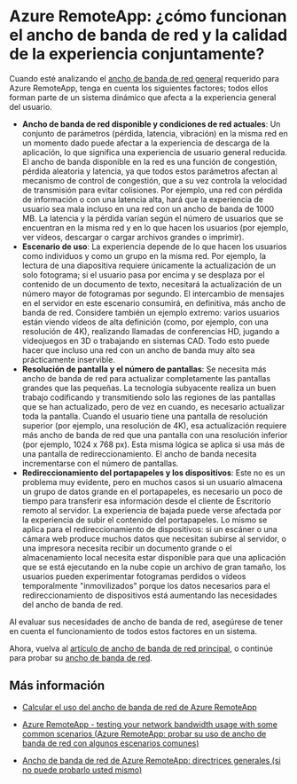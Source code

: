 <properties 
    pageTitle="Azure RemoteApp: ¿cómo funcionan el ancho de banda de red y la calidad de la experiencia conjuntamente? | Microsoft Azure"
	description="Obtenga información acerca de cómo puede afectar el ancho de banda de red en Azure RemoteApp a la calidad de la experiencia de los usuarios."
	services="remoteapp"
	documentationCenter="" 
	authors="lizap" 
	manager="mbaldwin" />

<tags 
    ms.service="remoteapp" 
    ms.workload="compute" 
    ms.tgt_pltfrm="na" 
    ms.devlang="na" 
    ms.topic="article" 
    ms.date="03/31/2016" 
    ms.author="elizapo" />

# Azure RemoteApp: ¿cómo funcionan el ancho de banda de red y la calidad de la experiencia conjuntamente?

Cuando esté analizando el [ancho de banda de red general](remoteapp-bandwidth.md) requerido para Azure RemoteApp, tenga en cuenta los siguientes factores; todos ellos forman parte de un sistema dinámico que afecta a la experiencia general del usuario.

- **Ancho de banda de red disponible y condiciones de red actuales**: Un conjunto de parámetros (pérdida, latencia, vibración) en la misma red en un momento dado puede afectar a la experiencia de descarga de la aplicación, lo que significa una experiencia de usuario general reducida. El ancho de banda disponible en la red es una función de congestión, pérdida aleatoria y latencia, ya que todos estos parámetros afectan al mecanismo de control de congestión, que a su vez controla la velocidad de transmisión para evitar colisiones. Por ejemplo, una red con pérdida de información o con una latencia alta, hará que la experiencia de usuario sea mala incluso en una red con un ancho de banda de 1000 MB. La latencia y la pérdida varían según el número de usuarios que se encuentran en la misma red y en lo que hacen los usuarios (por ejemplo, ver vídeos, descargar o cargar archivos grandes o imprimir).
- **Escenario de uso**: La experiencia depende de lo que hacen los usuarios como individuos y como un grupo en la misma red. Por ejemplo, la lectura de una diapositiva requiere únicamente la actualización de un solo fotograma; si el usuario pasa por encima y se desplaza por el contenido de un documento de texto, necesitará la actualización de un número mayor de fotogramas por segundo. El intercambio de mensajes en el servidor en este escenario consumirá, en definitiva, más ancho de banda de red. Considere también un ejemplo extremo: varios usuarios están viendo vídeos de alta definición (como, por ejemplo, con una resolución de 4K), realizando llamadas de conferencias HD, jugando a videojuegos en 3D o trabajando en sistemas CAD. Todo esto puede hacer que incluso una red con un ancho de banda muy alto sea prácticamente inservible.
- **Resolución de pantalla y el número de pantallas**: Se necesita más ancho de banda de red para actualizar completamente las pantallas grandes que las pequeñas. La tecnología subyacente realiza un buen trabajo codificando y transmitiendo solo las regiones de las pantallas que se han actualizado, pero de vez en cuando, es necesario actualizar toda la pantalla. Cuando el usuario tiene una pantalla de resolución superior (por ejemplo, una resolución de 4K), esa actualización requiere más ancho de banda de red que una pantalla con una resolución inferior (por ejemplo, 1024 x 768 px). Esta misma lógica se aplica si usa más de una pantalla de redireccionamiento. El ancho de banda necesita incrementarse con el número de pantallas.
- **Redireccionamiento del portapapeles y los dispositivos**: Este no es un problema muy evidente, pero en muchos casos si un usuario almacena un grupo de datos grande en el portapapeles, es necesario un poco de tiempo para transferir esa información desde el cliente de Escritorio remoto al servidor. La experiencia de bajada puede verse afectada por la experiencia de subir el contenido del portapapeles. Lo mismo se aplica para el redireccionamiento de dispositivos: si un escáner o una cámara web produce muchos datos que necesitan subirse al servidor, o una impresora necesita recibir un documento grande o el almacenamiento local necesita estar disponible para que una aplicación que se está ejecutando en la nube copie un archivo de gran tamaño, los usuarios pueden experimentar fotogramas perdidos o vídeos temporalmente "inmovilizados" porque los datos necesarios para el redireccionamiento de dispositivos está aumentando las necesidades del ancho de banda de red. 

Al evaluar sus necesidades de ancho de banda de red, asegúrese de tener en cuenta el funcionamiento de todos estos factores en un sistema.

Ahora, vuelva al [artículo de ancho de banda de red principal](remoteapp-bandwidth.md), o continúe para probar su [ancho de banda de red](remoteapp-bandwidthtests.md).

## Más información
- [Calcular el uso del ancho de banda de red de Azure RemoteApp](remoteapp-bandwidth.md)

- [Azure RemoteApp - testing your network bandwidth usage with some common scenarios (Azure RemoteApp: probar su uso de ancho de banda de red con algunos escenarios comunes)](remoteapp-bandwidthtests.md)

- [Ancho de banda de red de Azure RemoteApp: directrices generales (si no puede probarlo usted mismo)](remoteapp-bandwidthguidelines.md)

<!---HONumber=AcomDC_0406_2016-->
